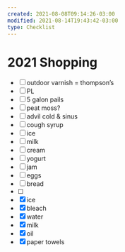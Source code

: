 ```yaml
---
created: 2021-08-08T09:14:26-03:00
modified: 2021-08-14T19:43:42-03:00
type: Checklist
---
```


# 2021 Shopping

- [ ] outdoor varnish = thompson’s 
- [ ] PL
- [ ] 5 galon pails
- [ ] peat moss?
- [ ] advil cold & sinus
- [ ] cough syrup 
- [ ] ice
- [ ] milk
- [ ] cream
- [ ] yogurt
- [ ] jam
- [ ] eggs 
- [ ] bread
- [ ] 
- [x] ice
- [x] bleach 
- [x] water
- [x] milk
- [x] oil
- [x] paper towels
